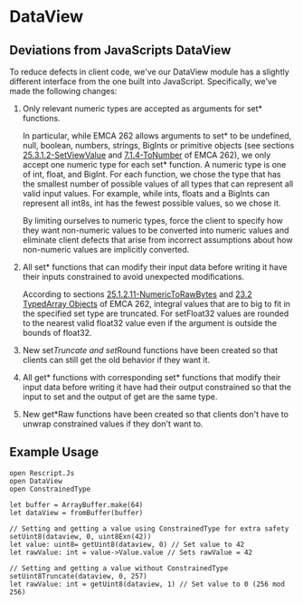 # DataView

## Deviations from JavaScripts DataView

To reduce defects in client code, we've our DataView module has a slightly different interface from the one built into JavaScript. Specifically, we've made the following changes:

1. Only relevant numeric types are accepted as arguments for set\* functions.

    In particular, while EMCA 262 allows arguments to set\* to be undefined, null, boolean, numbers, strings, BigInts or primitive objects (see sections [25.3.1.2-SetViewValue](https://tc39.es/ecma262/multipage/structured-data.html#sec-setviewvalue) and [7.1.4-ToNumber](https://tc39.es/ecma262/multipage/abstract-operations.html#sec-tonumber) of EMCA 262), we only accept one numeric type for each set\* function. A numeric type is one of int, float, and BigInt. For each function, we chose the type that has the smallest number of possible values of all types that can represent all valid input values. For example, while ints, floats and a BigInts can represent all int8s, int has the fewest possible values, so we chose it.

    By limiting ourselves to numeric types, force the client to specify how they want non-numeric values to be converted into numeric values and eliminate client defects that arise from incorrect assumptions about how non-numeric values are implicitly converted.

1. All set* functions that can modify their input data before writing it have their inputs constrained to avoid unexpected modifications.

    According to sections [25.1.2.11-NumericToRawBytes](https://tc39.es/ecma262/multipage/structured-data.html#sec-numerictorawbytes) and [23.2 TypedArray Objects](https://tc39.es/ecma262/multipage/indexed-collections.html#table-the-typedarray-constructors) of EMCA 262, integral values that are to big to fit in the specified set type are truncated. For setFloat32 values are rounded to the nearest valid float32 value even if the argument is outside the bounds of float32.

1. New set*Truncate and set*Round functions have been created so that clients can still get the old behavior if they want it.
1. All get\* functions with corresponding set\* functions that modify their input data before writing it have had their output constrained so that the input to set and the output of get are the same type.
1. New get*Raw functions have been created so that clients don't have to unwrap constrained values if they don't want to.

## Example Usage

```rescript
open Rescript.Js
open DataView
open ConstrainedType

let buffer = ArrayBuffer.make(64)
let dataView = fromBuffer(buffer)

// Setting and getting a value using ConstrainedType for extra safety
setUint8(dataview, 0, uint8Exn(42))
let value: uint8= getUint8(dataview, 0) // Set value to 42
let rawValue: int = value->Value.value // Sets rawValue = 42

// Setting and getting a value without ConstrainedType
setUint8Truncate(dataview, 0, 257)
let rawValue: int = getUint8(dataview, 1) // Set value to 0 (256 mod 256)
```
